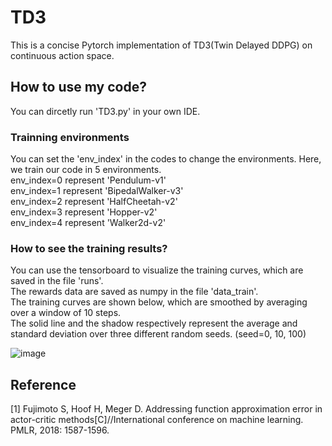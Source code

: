# TD3
This is a concise Pytorch implementation of TD3(Twin Delayed DDPG) on continuous action space.<br />


## How to use my code?
You can dircetly run 'TD3.py' in your own IDE.<br />

### Trainning environments
You can set the 'env_index' in the codes to change the environments. Here, we train our code in 5 environments.<br />
env_index=0 represent 'Pendulum-v1'<br />
env_index=1 represent 'BipedalWalker-v3'<br />
env_index=2 represent 'HalfCheetah-v2'<br />
env_index=3 represent 'Hopper-v2'<br />
env_index=4 represent 'Walker2d-v2'<br />

### How to see the training results?
You can use the tensorboard to visualize the training curves, which are saved in the file 'runs'.<br />
The rewards data are saved as numpy in the file 'data_train'.<br />
The training curves are shown below,  which are smoothed by averaging over a window of 10 steps.<br />
The solid line and the shadow respectively represent the average and standard deviation over three different random seeds. (seed=0, 10, 100)<br />

![image](https://github.com/Lizhi-sjtu/DRL-code-pytorch/blob/main/7.TD3/TD3_result.png)

## Reference
[1] Fujimoto S, Hoof H, Meger D. Addressing function approximation error in actor-critic methods[C]//International conference on machine learning. PMLR, 2018: 1587-1596.<br />

